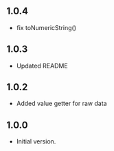 ## 1.0.4

- fix toNumericString()

## 1.0.3

- Updated README

## 1.0.2

- Added value getter for raw data

## 1.0.0

- Initial version.